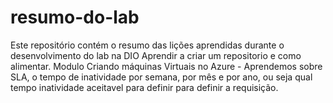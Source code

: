 # resumo-do-lab
Este repositório contém o resumo das lições aprendidas durante o desenvolvimento do lab na DIO
Aprendir a criar um repositorio e como alimentar.
Modulo Criando máquinas Virtuais no Azure - Aprendemos sobre SLA, o tempo de inatividade por semana, por mês e por ano, ou seja qual tempo inatividade aceitavel para definir para definir a requisição.
